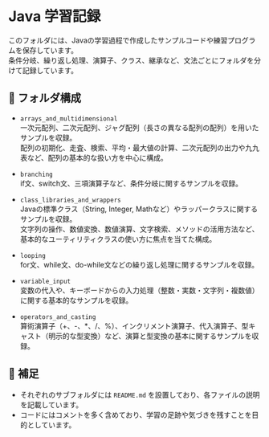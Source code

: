 # Java 学習記録

このフォルダには、Javaの学習過程で作成したサンプルコードや練習プログラムを保存しています。  
条件分岐、繰り返し処理、演算子、クラス、継承など、文法ごとにフォルダを分けて記録しています。

## 📁 フォルダ構成
- `arrays_and_multidimensional`  
  一次元配列、二次元配列、ジャグ配列（長さの異なる配列の配列）を用いたサンプルを収録。  
  配列の初期化、走査、検索、平均・最大値の計算、二次元配列の出力や九九表など、配列の基本的な扱い方を中心に構成。  

- `branching`  
  if文、switch文、三項演算子など、条件分岐に関するサンプルを収録。

- `class_libraries_and_wrappers`  
  Javaの標準クラス（String, Integer, Mathなど）やラッパークラスに関するサンプルを収録。  
  文字列の操作、数値変換、数値演算、文字検索、メソッドの活用方法など、基本的なユーティリティクラスの使い方に焦点を当てた構成。  
  
- `looping`  
  for文、while文、do-while文などの繰り返し処理に関するサンプルを収録。

- `variable_input`  
  変数の代入や、キーボードからの入力処理（整数・実数・文字列・複数値）に関する基本的なサンプルを収録。

- `operators_and_casting`  
  算術演算子（+、-、*、/、%）、インクリメント演算子、代入演算子、型キャスト（明示的な型変換）など、演算と型変換の基本に関するサンプルを収録。

## 📌 補足

- それぞれのサブフォルダには `README.md` を設置しており、各ファイルの説明を記載しています。
- コードにはコメントを多く含めており、学習の足跡や気づきを残すことを目的としています。